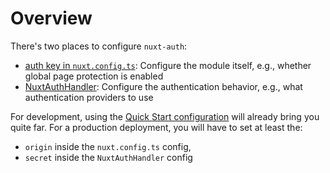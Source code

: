 # Overview

There's two places to configure `nuxt-auth`:
- [auth key in `nuxt.config.ts`](/nuxt-auth/configuration/nuxt-config): Configure the module itself, e.g., whether global page protection is enabled
- [NuxtAuthHandler](/nuxt-auth/configuration/nuxt-auth-handler): Configure the authentication behavior, e.g., what authentication providers to use

For development, using the [Quick Start configuration](/nuxt-auth/getting-started/quick-start) will already bring you quite far. For a production deployment, you will have to set at least the:
- `origin` inside the `nuxt.config.ts` config,
- `secret` inside the `NuxtAuthHandler` config
